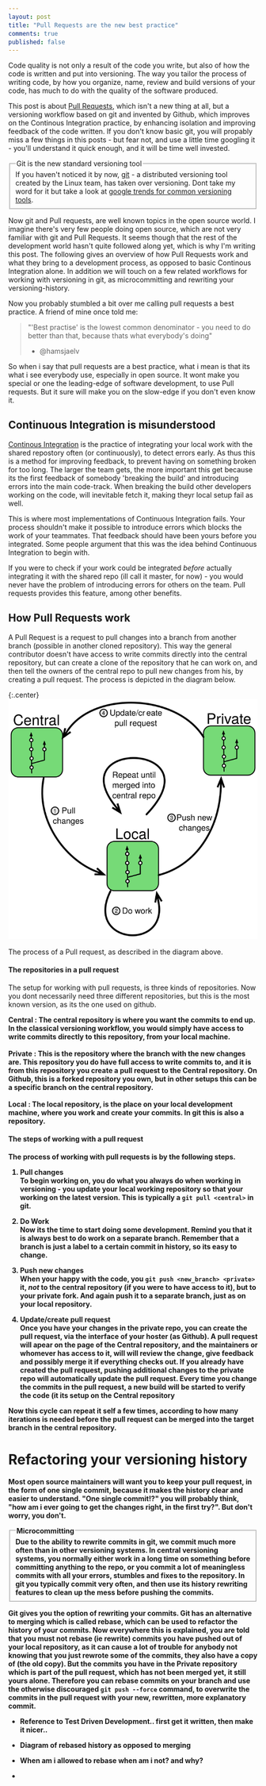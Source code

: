 ```yaml
---
layout: post
title: "Pull Requests are the new best practice"
comments: true
published: false
---
```

Code quality is not only a result of the code you write, but also of how the code is written and put into versioning. The way you tailor the process of writing code, by how you organize, name, review and build versions of your code, has much to do with the quality of the software produced.

This post is about <a href="https://help.github.com/articles/using-pull-requests/">Pull Requests</a>, which isn't a new thing at all, but a versioning workflow based on git and invented by Github, which improves on the Continous Integration practice, by enhancing isolation and improving feedback of the code written. If you don't know basic git, you will propably miss a few things in this posts - but fear not, and use a little time googling it - you'll understand it quick enough, and it will be time well invested.

<fieldset class="bytheway">
    <legend class="bytheway">Git is the new standard versioning tool</legend>
If you haven't noticed it by now, <a href="https://git-scm.com">git</a> - a distributed versioning tool created by the Linux team, has taken over versioning. Dont take my word for it but take a look at <a href="https://www.google.dk/trends/explore#cmpt=q&q=/m/05vqwg,+/m/012ct9,+/m/02rvgkm,+/m/08441_,+/m/09d6g&cat=0-5">google trends for common versioning tools</a>.
</fieldset>

Now git and Pull requests, are well known topics in the open source world. I imagine there's very few people doing open source, which are not very familiar with git and Pull Requests. It seems though that the rest of the development world hasn't quite followed along yet, which is why I'm writing this post. The following gives an overview of how Pull Requests work and what they bring to a development process, as opposed to basic Continous Integration alone. In addition we will touch on a few related workflows for working with versioning in git, as microcommitting and rewriting your versioning-history.

Now you probably stumbled a bit over me calling pull requests a best practice. A friend of mine once told me:

> "'Best practise' is the lowest common denominator - you need to do better than that, because thats what everybody's doing"
> - @hamsjaelv

So when i say that pull requests are a best practice, what i mean is that its what i see everybody use, especially in open source. It wont make you special or one the leading-edge of software development, to use Pull requests. But it sure will make you on the slow-edge if you don't even know it. 

Continuous Integration is misunderstood
---
<a href="https://www.thoughtworks.com/continuous-integration">Continous Integration</a> is the practice of integrating your local work with the shared repostory often (or continuously), to detect errors early. As thus this is a method for improving feedback, to prevent having on something broken for too long. The larger the team gets, the more important this get because its the first feedback of somebody 'breaking the build' and introducing errors into the main code-track. When breaking the build other developers working on the code, will inevitable fetch it, making theyr local setup fail as well.

This is where most implementations of Continuous Integration fails. Your process shouldn't make it possible to introduce errors which blocks the work of your teammates. That feedback should have been yours before you integrated. Some people argument that this was the idea behind Continuous Integration to begin with.

If you were to check if your work could be integrated _before_ actually integrating it with the shared repo (ill call it master, for now) - you would never have the problem of introducing errors for others on the team. Pull requests provides this feature, among other benefits.

How Pull Requests work
---
A Pull Request is a request to pull changes into a branch from another branch (possible in another cloned repository). This way the general contributor doesn't have access to write commits directly into the central repository, but can create a clone of the repository that he can work on, and then tell the owners of the central repo to pull new changes from his, by creating a pull request. The process is depicted in the diagram below.

{:.center}
![bla bla](/assets/pull_request.svg)

The process of a Pull request, as described in the diagram above. 

#### The repositories in a pull request
The setup for working with pull requests, is three kinds of repositories. Now you dont necessarily need three different repositories, but this is the most known version, as its the one used on github. 

<b>Central<b>
: The central repository is where you want the commits to end up. In the classical versioning workflow, you would simply have access to write commits directly to this repository, from your local machine.
<br /><br />
<b>Private<b>
: This is the repository where the branch with the new changes are. This repository you do have full access to write commits to, and it is from this repository you create a pull request to the Central repository. On Github, this is a forked repository you own, but in other setups this can be a specific branch on the central repository.
<br /><br />
<b>Local</b>
: The local repository, is the place on your local development machine, where you work and create your commits. In git this is also a repository.

#### The steps of working with a pull request
The process of working with pull requests is by the following steps.

1. <b>Pull changes</b><br />
To begin working on, you do what you always do when working in versioning - you update your local working repository so that your working on the latest version. This is typically a `git pull <central>` in git.

2. <b>Do Work</b><br />
Now its the time to start doing some development. Remind you that it is always best to do work on a separate branch. Remember that a branch is just a label to a certain commit in history, so its easy to change.


3. <b>Push new changes</b><br />
When your happy with the code, you `git push <new_branch> <private>` it, _not_ to the central repository (if you were to have access to it), but to your private fork. And again push it to a separate branch, just as on your local repository.

4. <b>Update/create pull request</b><br />
Once you have your changes in the private repo, you can create the pull request, via the interface of your hoster (as Github). A pull request will apear on the page of the Central repository, and the maintainers or whomever has access to it, will will review the change, give feedback and possibly merge it if everything checks out. If you already have created the pull request, pushing additional changes to the private repo will automatically update the pull request. Every time you change the commits in the pull request, a new build will be started to verify the code (it its setup on the Central repository

Now this cycle can repeat it self a few times, according to how many iterations is needed before the pull request can be merged into the target branch in the central repository.


Refactoring your versioning history
====
Most open source maintainers will want you to keep your pull request, in the form of one single commit, because it makes the history clear and easier to understand. "One single commit!?" you will probably think, "how am i ever going to get the changes right, in the first try?". But don't worry, you don't.

<fieldset class="bytheway">
    <legend class="bytheway">Microcommitting</legend>
    Due to the ability to rewrite commits in git, we commit much more often than in other versioning systems. In central versioning systems, you normally either work in a long time on something before committing anything to the repo, or you commit a lot of meaningless commits with all your errors, stumbles and fixes to the repository. In git you typically commit very often, and then use its history rewriting features to clean up the mess before pushing the commits.
</fieldset>

Git gives you the option of rewriting your commits. Git has an alternative to merging which is called rebase, which can be used to refactor the history of your commits. Now everywhere this is explained, you are told that you must not rebase (ie rewrite) commits you have pushed out of your local repository, as it can cause a lot of trouble for anybody not knowing that you just rewrote some of the commits, they also have a copy of (the old copy). But the commits you have in the Private repository which is part of the pull request, which has not been merged yet, it still yours alone. Therefore you can rebase commits on your branch and use the otherwise discouraged `git push --force` command, to overwrite the commits in the pull request with your new, rewritten, more explanatory commit.



- Reference to Test Driven Development.. first get it written, then make it nicer..

- Diagram of rebased history as opposed to merging

- When am i allowed to rebase when am i not? and why?

- 
